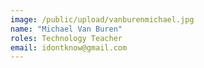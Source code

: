 ```yaml
---
image: /public/upload/vanburenmichael.jpg
name: "Michael Van Buren"
roles: Technology Teacher
email: idontknow@gmail.com
---
```

